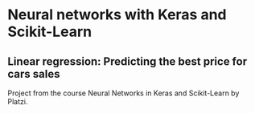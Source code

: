 # Neural networks with Keras and Scikit-Learn
## Linear regression: Predicting the best price for cars sales

Project from the course Neural Networks in Keras and Scikit-Learn by Platzi.
